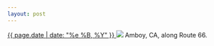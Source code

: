 ```yaml
---
layout: post
---
```


<p>
  <a href="/378">
    <time>{{ page.date | date: "%e %B, %Y" }}</time>
  </a>
  <a href="/378"><img src="{{ site.assets_url }}/378.jpg"/></a>
  <span>Amboy, CA, along Route 66.</span>
</p>

